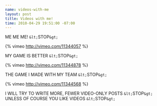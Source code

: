 ```yaml
--- 
name: videos-with-me
layout: post
title: Videos with me!
time: 2010-04-29 19:51:00 -07:00
---
```

ME ME ME! `&lt;`STOP`&gt;`

{% vimeo http://vimeo.com/11344057 %}

MY GAME IS BETTER `&lt;`STOP`&gt;`

{% vimeo http://vimeo.com/11344878 %}

THE GAME I MADE WITH MY TEAM `&lt;`STOP`&gt;`

{% vimeo http://vimeo.com/11344568 %}

I WILL TRY TO WRITE MORE, FEWER VIDEO-ONLY POSTS `&lt;`STOP`&gt;` UNLESS OF COURSE YOU
LIKE VIDEOS `&lt;`STOP`&gt;`

